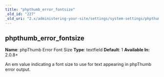 ```yaml
---
title: "phpthumb_error_fontsize"
_old_id: "227"
_old_uri: "2.x/administering-your-site/settings/system-settings/phpthumb_error_fontsize"
---
```


## phpthumb\_error\_fontsize

**Name**: phpThumb Error Font Size
**Type**: textfield
**Default**: 1
**Available In:** 2.0.8+

An em value indicating a font size to use for text appearing in phpThumb error output.
